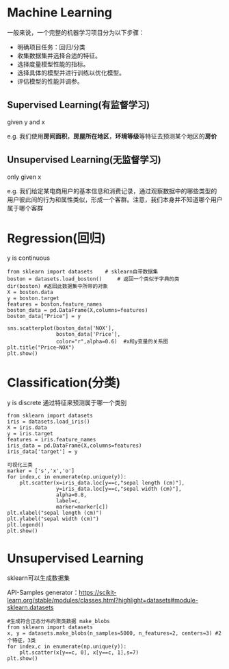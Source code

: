 # Machine Learning
一般来说，一个完整的机器学习项目分为以下步骤：
   - 明确项目任务：回归/分类
   - 收集数据集并选择合适的特征。
   - 选择度量模型性能的指标。
   - 选择具体的模型并进行训练以优化模型。
   - 评估模型的性能并调参。

## Supervised Learning(有监督学习)
given y and x

e.g. 我们使用**房间面积**，**房屋所在地区**，**环境等级**等特征去预测某个地区的**房价**

## Unsupervised Learning(无监督学习)
only given x 

e.g. 我们给定某电商用户的基本信息和消费记录，通过观察数据中的哪些类型的用户彼此间的行为和属性类似，形成一个客群。注意，我们本身并不知道哪个用户属于哪个客群

# Regression(回归)
y is continuous

    from sklearn import datasets    # sklearn自带数据集
    boston = datasets.load_boston()     # 返回一个类似于字典的类
    dir(boston) #返回此数据集中所带的对象
    X = boston.data
    y = boston.target
    features = boston.feature_names
    boston_data = pd.DataFrame(X,columns=features)
    boston_data["Price"] = y
    
    sns.scatterplot(boston_data['NOX'],
                    boston_data['Price'],
                    color="r",alpha=0.6)  #x和y变量的关系图
    plt.title("Price~NOX")
    plt.show()
    


# Classification(分类)
y is discrete
通过特征来预测属于哪一个类别

    from sklearn import datasets
    iris = datasets.load_iris()
    X = iris.data
    y = iris.target
    features = iris.feature_names
    iris_data = pd.DataFrame(X,columns=features)
    iris_data['target'] = y
   
    可视化三类
    marker = ['s','x','o']
    for index,c in enumerate(np.unique(y)):
        plt.scatter(x=iris_data.loc[y==c,"sepal length (cm)"],
                    y=iris_data.loc[y==c,"sepal width (cm)"],
                    alpha=0.8,
                    label=c,
                    marker=marker[c])
    plt.xlabel("sepal length (cm)")
    plt.ylabel("sepal width (cm)")
    plt.legend()
    plt.show()

# Unsupervised Learning
sklearn可以生成数据集

API-Samples generator：https://scikit-learn.org/stable/modules/classes.html?highlight=datasets#module-sklearn.datasets

    #生成符合正态分布的聚类数据 make_blobs
    from sklearn import datasets
    x, y = datasets.make_blobs(n_samples=5000, n_features=2, centers=3) #2个特征，3类
    for index,c in enumerate(np.unique(y)):
        plt.scatter(x[y==c, 0], x[y==c, 1],s=7)
    plt.show()
